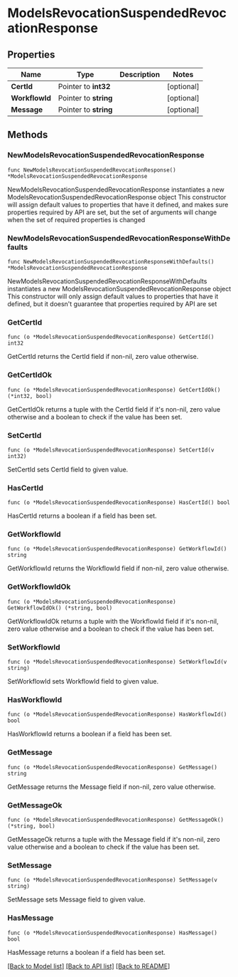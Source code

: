 # ModelsRevocationSuspendedRevocationResponse

## Properties

Name | Type | Description | Notes
------------ | ------------- | ------------- | -------------
**CertId** | Pointer to **int32** |  | [optional] 
**WorkflowId** | Pointer to **string** |  | [optional] 
**Message** | Pointer to **string** |  | [optional] 

## Methods

### NewModelsRevocationSuspendedRevocationResponse

`func NewModelsRevocationSuspendedRevocationResponse() *ModelsRevocationSuspendedRevocationResponse`

NewModelsRevocationSuspendedRevocationResponse instantiates a new ModelsRevocationSuspendedRevocationResponse object
This constructor will assign default values to properties that have it defined,
and makes sure properties required by API are set, but the set of arguments
will change when the set of required properties is changed

### NewModelsRevocationSuspendedRevocationResponseWithDefaults

`func NewModelsRevocationSuspendedRevocationResponseWithDefaults() *ModelsRevocationSuspendedRevocationResponse`

NewModelsRevocationSuspendedRevocationResponseWithDefaults instantiates a new ModelsRevocationSuspendedRevocationResponse object
This constructor will only assign default values to properties that have it defined,
but it doesn't guarantee that properties required by API are set

### GetCertId

`func (o *ModelsRevocationSuspendedRevocationResponse) GetCertId() int32`

GetCertId returns the CertId field if non-nil, zero value otherwise.

### GetCertIdOk

`func (o *ModelsRevocationSuspendedRevocationResponse) GetCertIdOk() (*int32, bool)`

GetCertIdOk returns a tuple with the CertId field if it's non-nil, zero value otherwise
and a boolean to check if the value has been set.

### SetCertId

`func (o *ModelsRevocationSuspendedRevocationResponse) SetCertId(v int32)`

SetCertId sets CertId field to given value.

### HasCertId

`func (o *ModelsRevocationSuspendedRevocationResponse) HasCertId() bool`

HasCertId returns a boolean if a field has been set.

### GetWorkflowId

`func (o *ModelsRevocationSuspendedRevocationResponse) GetWorkflowId() string`

GetWorkflowId returns the WorkflowId field if non-nil, zero value otherwise.

### GetWorkflowIdOk

`func (o *ModelsRevocationSuspendedRevocationResponse) GetWorkflowIdOk() (*string, bool)`

GetWorkflowIdOk returns a tuple with the WorkflowId field if it's non-nil, zero value otherwise
and a boolean to check if the value has been set.

### SetWorkflowId

`func (o *ModelsRevocationSuspendedRevocationResponse) SetWorkflowId(v string)`

SetWorkflowId sets WorkflowId field to given value.

### HasWorkflowId

`func (o *ModelsRevocationSuspendedRevocationResponse) HasWorkflowId() bool`

HasWorkflowId returns a boolean if a field has been set.

### GetMessage

`func (o *ModelsRevocationSuspendedRevocationResponse) GetMessage() string`

GetMessage returns the Message field if non-nil, zero value otherwise.

### GetMessageOk

`func (o *ModelsRevocationSuspendedRevocationResponse) GetMessageOk() (*string, bool)`

GetMessageOk returns a tuple with the Message field if it's non-nil, zero value otherwise
and a boolean to check if the value has been set.

### SetMessage

`func (o *ModelsRevocationSuspendedRevocationResponse) SetMessage(v string)`

SetMessage sets Message field to given value.

### HasMessage

`func (o *ModelsRevocationSuspendedRevocationResponse) HasMessage() bool`

HasMessage returns a boolean if a field has been set.


[[Back to Model list]](../README.md#documentation-for-models) [[Back to API list]](../README.md#documentation-for-api-endpoints) [[Back to README]](../README.md)


